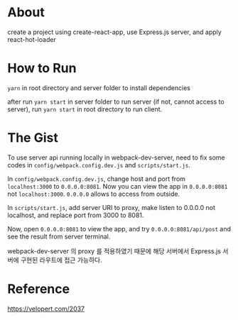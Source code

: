 # About

create a project using create-react-app, use Express.js server, and apply react-hot-loader

# How to Run

`yarn` in root directory and server folder to install dependencies

after run `yarn start` in server folder to run server (if not, cannot access to server),
run `yarn start` in root directory to run client.

# The Gist

To use server api running locally in webpack-dev-server, need to fix some codes in `config/webpack.config.dev.js` and `scripts/start.js`.

In `config/webpack.config.dev.js`, change host and port from `localhost:3000` to `0.0.0.0:8081`. Now you can view the app in `0.0.0.0:8081` not `localhost:3000`. `0.0.0.0` allows to access from outside.

In `scripts/start.js`, add server URI to proxy, make listen to 0.0.0.0 not localhost, and replace port from 3000 to 8081.

Now, open `0.0.0.0:8081` to view the app, and try `0.0.0.0:8081/api/post` and see the result from server terminal.

webpack-dev-server 의 proxy 를 적용하였기 때문에 해당 서버에서 Express.js 서버에 구현된 라우트에 접근 가능하다.

# Reference

<https://velopert.com/2037>
